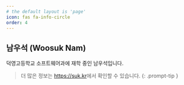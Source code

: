 ```yaml
---
# the default layout is 'page'
icon: fas fa-info-circle
order: 4
---
```


## 남우석 (Woosuk Nam)

덕영고등학교 소프트웨어과에 재학 중인 남우석입니다.

> 더 많은 정보는 <https://suk.kr>에서 확인할 수 있습니다.
{: .prompt-tip }
